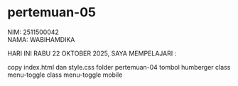 # pertemuan-05

NIM: 2511500042<br>
NAMA: WABIHAMDIKA<br>

HARI INI RABU 22 OKTOBER 2025, SAYA MEMPELAJARI :

<oI>
<Ii>copy index.html dan style.css folder pertemuan-04</Ii>
<Ii>tombol humberger</Ii>
<Ii>class menu-toggle<Ii>
<Ii>class menu-toggle mobile<Ii>


